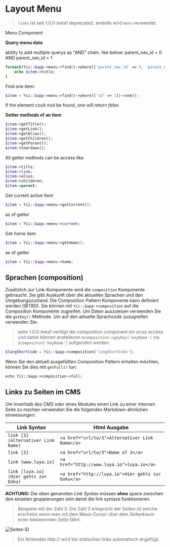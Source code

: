 Layout Menu
===========

> `links` ist seit 1.0.0-beta1 deprecated, anstelle wird `menu` verwendet.

Menu Component

**Query menu data**

ability to add multiple querys as "AND" chain. like below: parent_nav_id = 0 AND parent_nav_id = 1

```php
foreach(Yii::$app->menu->find()->where(['parent_nav_id' => 0, 'parent_nav_id' => 1])->all() as $item) {
    echo $item->title;
}
```

Find one item:

```php
$item = Yii::$app->menu->find()->where(['id' => 1])->one();
```

If the element coult nod be found, one will return *false*.

**Getter methods of an item**

```php
$item->getTitle();
$item->getLink();
$item->getAlias();
$item->getChildren();
$item->getParent();
$item->teardown();
```

All getter methods can be access like

```php
$item->title;
$item->link;
$item->alias;
$item->childeren;
$item->parent;
```

Get current active Item

```php
$item = Yii::$app->menu->getCurrent();
```

as of getter

```php
$item = Yii::$app->menu->current;
```

Get home item

```php
$item = Yii::$app->menu->getHome();
```

as of getter

```php
$item = Yii::$app->menu->home;
```

Sprachen (composition)
----------------------
Zusätzlich zur Link-Komponente wird die `composition` Komponente gebraucht. Sie gibt Auskunft über die aktuellen Sprachen und den Umgebungszustand. Die Composition Pattern Komponente kann definiert werden (@TBD). Sie können mit `Yii::$app->composition` auf die Composition Komponente zugreifen. Um Daten auszulesen verwenden Sie die `getKey()` Methode. Um auf den aktuelle Sprachcode zuzugreifen verwenden Sie:

> seite 1.0.0-beta1 verfügt die composition component ein array access und daten können anstellevon `$composition->geyKey('keyName')` via `$compositon['keyName']` aufgerufen werden.

```php
$langShortCode = Yii::$app->composition['langShortCode'];
```

Wenn Sie den aktuell ausgefüllten Composition Pattern erhalten möchten, können Sie dies mit `getFull()` tun:

```
echo Yii::$app->composition->full;
```

Links zu Seiten im CMS
---------------------

Um innerhalb des CMS oder eines Modules einen Link zu einer internen Seite zu machen verwenden Sie die folgenden Markdown-ähnlichen einweisungen:

|Link Syntax        |Html Ausgabe
|----               |----
|`link [3] (Alternativer Link Name)`  |`<a href="url/to/3">Alternativer Link Name</a>`
|`link [3]`                           |`<a href="url/to/3">Name of 3</a>`
|`link [www.luya.io]`                 |`<a href="http://www.luya.io">luya.io</a>`
|`link [luya.io] (Hier gehts zur Doku)` |`<a href="http://luya.io">Hier gehts zur Doku</a>`

**ACHTUNG:** Die oben genannten *Link Syntax* müssen **ohne** space zwischen den einzelen gruppierungen sein damit die link syntaxe funktionieren.

> Beispiele mit der Zahl 3: Die Zahl 3 entspricht der Seiten-Id welche erscheint wenn man mit dem Maus-Cursor über dem Seitenbaum einer besteimmten Seite fährt.

![Seiten ID](https://raw.githubusercontent.com/zephir/luya/master/docs/guide/img/cms-nav-page-id.jpg "Seiten ID")

> Ein fehlendes http:// wird bei statischen links automatisch angefügt.